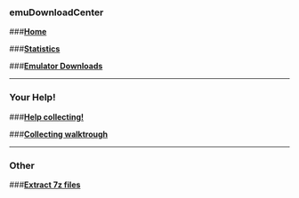 ### emuDownloadCenter
###[**Home**](https://github.com/PhoenixInteractiveNL/edc-masterhook/wiki)

###[**Statistics**](https://github.com/PhoenixInteractiveNL/edc-masterhook/wiki/EDC-Statistics)

###[**Emulator Downloads**](https://github.com/PhoenixInteractiveNL/edc-masterhook/wiki/EDC-Platform-List)
***
### Your Help!
###[**Help collecting!**](https://github.com/PhoenixInteractiveNL/edc-masterhook/wiki/Help-collecting)

###[**Collecting walktrough**](https://github.com/PhoenixInteractiveNL/edc-masterhook/wiki/Collecting-walktrough)
***
### Other
###[**Extract 7z files**](https://github.com/PhoenixInteractiveNL/edc-masterhook/wiki/Extract-7z-files)